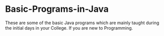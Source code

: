 # Basic-Programs-in-Java
These are some of the basic Java programs which are mainly taught during the initial days in your College. If you are new to Programming.
